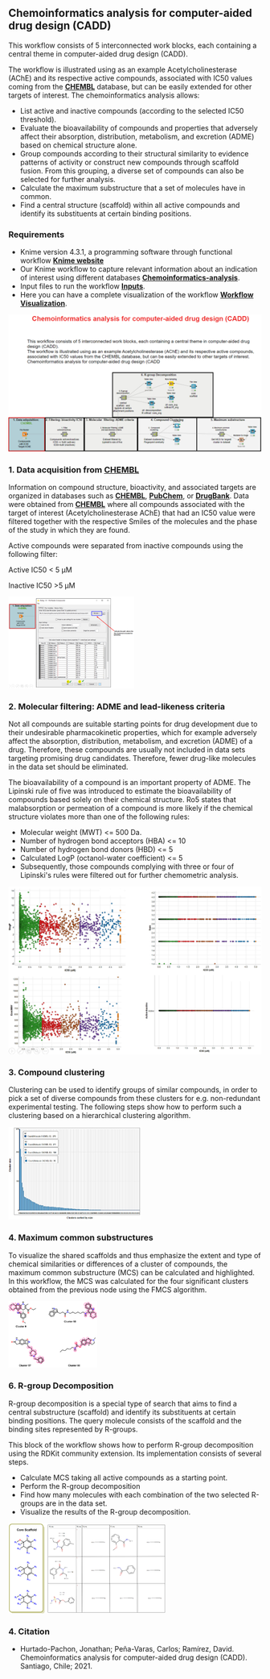 ## Chemoinformatics analysis for computer-aided drug design (CADD)

This workflow consists of 5 interconnected work blocks, each containing a central theme in computer-aided drug design (CADD).

The workflow is illustrated using as an example Acetylcholinesterase (AChE) and its respective active compounds, associated with IC50 values coming from the <a href="https://www.ebi.ac.uk/chembl" target="_blank"><b>CHEMBL</b></a> database, but can be easily extended for other targets of interest. The chemoinformatics analysis allows:

+ List active and inactive compounds (according to the selected IC50 threshold).
+ Evaluate the bioavailability of compounds and properties that adversely affect their absorption, distribution, metabolism, and excretion (ADME) based on chemical structure alone.
+ Group compounds according to their structural similarity to evidence patterns of activity or construct new compounds through scaffold fusion. From this grouping, a diverse set of compounds can also be selected for further analysis.
+ Calculate the maximum substructure that a set of molecules have in common.
+ Find a central structure (scaffold) within all active compounds and identify its substituents at certain binding positions.

### Requirements

+ Knime version 4.3.1, a programming software through functional workflow <b><a href="https://www.knime.com/" target="_blank">Knime website</a></b>
+ Our Knime workflow to capture relevant information about an indication of interest using different databases <a href="https://github.com/jdhurtadop2017/Chemoinformatics_analysis/raw/master/chemoinformatics.knwf">**Chemoinformatics-analysis**</a>.
+ Input files to run the workflow <a href="https://github.com/jdhurtadop2017/Chemoinformatics_analysis/raw/master/Input/Compounds%20with%20IC50%20%20Target%20AChE.rar">**Inputs**</a>.
+ Here you can have a complete visualization of the workflow <a href="https://workflow2app.netlify.app/" target="_blank">**Workflow Visualization**</a>.

<img src="./media\Workflow.png" style="zoom:75%;" />

### 1. Data acquisition from <a href="https://www.ebi.ac.uk/chembl" target="_blank"><b>CHEMBL</b></a> 

Information on compound structure, bioactivity, and associated targets are organized in databases such as <a href="https://www.ebi.ac.uk/chembl" target="_blank"><b>CHEMBL</b></a>, <a href="https://pubchem.ncbi.nlm.nih.gov/l" target="_blank"><b>PubChem</b></a>, or <a href="https://go.drugbank.com/" target="_blank"><b>DrugBank</b></a>. Data were obtained from <a href="https://www.ebi.ac.uk/chembl" target="_blank"><b>CHEMBL</b></a> where all compounds associated with the target of interest (Acetylcholinesterase AChE) that had an IC50 value were filtered together with the respective Smiles of the molecules and the phase of the study in which they are found.

Active compounds were separated from inactive compounds using the following filter:

Active IC50 < 5 µM

Inactive IC50 >5 µM

<img src="./media\figure1.png" style="zoom:50%;" />

### 2. **Molecular filtering: ADME and lead-likeness criteria**

Not all compounds are suitable starting points for drug development due to their undesirable pharmacokinetic properties, which for example adversely affect the absorption, distribution, metabolism, and excretion (ADME) of a drug. Therefore, these compounds are usually not included in data sets targeting promising drug candidates. Therefore, fewer drug-like molecules in the data set should be eliminated.

The bioavailability of a compound is an important property of ADME. The Lipinski rule of five was introduced to estimate the bioavailability of compounds based solely on their chemical structure. Ro5 states that malabsorption or permeation of a compound is more likely if the chemical structure violates more than one of the following rules:

+ Molecular weight (MWT) <= 500 Da.
+ Number of hydrogen bond acceptors (HBA) <= 10
+ Number of hydrogen bond donors (HBD) <= 5
+ Calculated LogP (octanol-water coefficient) <= 5
+ Subsequently, those compounds complying with three or four of Lipinski's rules were filtered out for further chemometric analysis.

<img src="./media\figure2.png" style="zoom:75%;" />

### 3. Compound clustering

Clustering can be used to identify groups of similar compounds, in order to pick a set of diverse compounds from these clusters for e.g. non-redundant experimental testing. The following steps show how to perform such a clustering based on a hierarchical clustering algorithm.

<img src="./media\figure3.png" style="zoom:50%;" />

### 4. Maximum common substructures

To visualize the shared scaffolds and thus emphasize the extent and type of chemical similarities or differences of a cluster of compounds, the maximum common substructure (MCS) can be calculated and highlighted. In this workflow, the MCS was calculated for the four significant clusters obtained from the previous node using the FMCS algorithm.

<img src="./media\figure4.png" style="zoom:30%;" />



### 6. R-group Decomposition

R-group decomposition is a special type of search that aims to find a central substructure (scaffold) and identify its substituents at certain binding positions. The query molecule consists of the scaffold and the binding sites represented by R-groups.

This block of the workflow shows how to perform R-group decomposition using the RDKit community extension. Its implementation consists of several steps. 

+ Calculate MCS taking all active compounds as a starting point.
+ Perform the R-group decomposition
+ Find how many molecules with each combination of the two selected R-groups are in the data set.
+ Visualize the results of the R-group decomposition.

<img src="./media\figure5.png" style="zoom:50%;" />

### 4. Citation

* Hurtado-Pachon, Jonathan; Peña-Varas, Carlos; Ramírez, David. Chemoinformatics analysis for computer-aided drug design (CADD). Santiago, Chile; 2021.